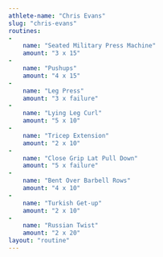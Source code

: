 ```yaml
---
athlete-name: "Chris Evans"
slug: "chris-evans"
routines:
-
	name: "Seated Military Press Machine"
	amount: "3 x 15"
-
	name: "Pushups"
	amount: "4 x 15"
-
	name: "Leg Press"
	amount: "3 x failure"
-
	name: "Lying Leg Curl"
	amount: "5 x 10"
-
	name: "Tricep Extension"
	amount: "2 x 10"
-
	name: "Close Grip Lat Pull Down"
	amount: "5 x failure"
-
	name: "Bent Over Barbell Rows"
	amount: "4 x 10"
-
	name: "Turkish Get-up"
	amount: "2 x 10"
-
	name: "Russian Twist"
	amount: "2 x 20"
layout: "routine"
---
```

